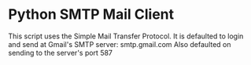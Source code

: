 # Python SMTP Mail Client
This script uses the Simple Mail Transfer Protocol.
It is defaulted to login and send at Gmail's SMTP server: smtp.gmail.com
Also defaulted on sending to the server's port 587